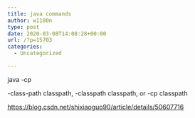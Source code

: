 ```yaml
---
title: java commands
author: w1100n
type: post
date: 2020-03-08T14:08:28+00:00
url: /?p=15703
categories:
  - Uncategorized

---
```

java -cp
  
-class-path classpath, -classpath classpath, or -cp classpath

https://blog.csdn.net/shixiaoguo90/article/details/50607716